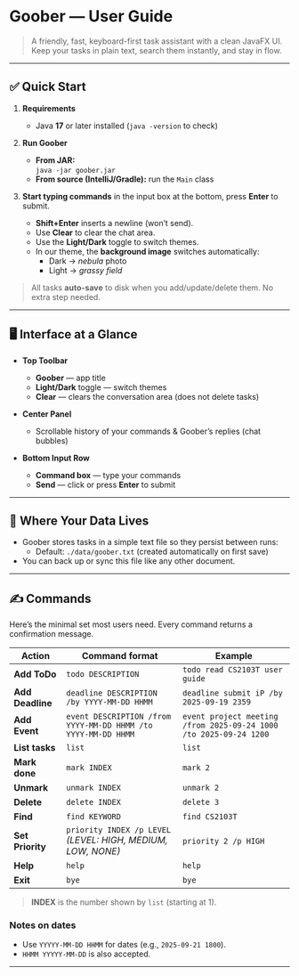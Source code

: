 # Goober — User Guide

> A friendly, fast, keyboard-first task assistant with a clean JavaFX UI.  
> Keep your tasks in plain text, search them instantly, and stay in flow.

---

## ✅ Quick Start

1. **Requirements**
    - Java **17** or later installed (`java -version` to check)

2. **Run Goober**
    - **From JAR:**  
      `java -jar goober.jar`
    - **From source (IntelliJ/Gradle):** run the `Main` class

3. **Start typing commands** in the input box at the bottom, press **Enter** to submit.
    - **Shift+Enter** inserts a newline (won’t send).
    - Use **Clear** to clear the chat area.
    - Use the **Light/Dark** toggle to switch themes.
    - In our theme, the **background image** switches automatically:
        - Dark → *nebula* photo
        - Light → *grassy field*

> All tasks **auto-save** to disk when you add/update/delete them. No extra step needed.

---

## 🖥️ Interface at a Glance

- **Top Toolbar**
    - **Goober** — app title
    - **Light/Dark** toggle — switch themes
    - **Clear** — clears the conversation area (does not delete tasks)

- **Center Panel**
    - Scrollable history of your commands & Goober’s replies (chat bubbles)

- **Bottom Input Row**
    - **Command box** — type your commands
    - **Send** — click or press **Enter** to submit

---

## 💾 Where Your Data Lives

- Goober stores tasks in a simple text file so they persist between runs:
    - Default: `./data/goober.txt` (created automatically on first save)
- You can back up or sync this file like any other document.

---

## ✍️ Commands

Here’s the minimal set most users need. Every command returns a confirmation message.

| Action            | Command format                                                | Example                                                           |
|-------------------|---------------------------------------------------------------|-------------------------------------------------------------------|
| **Add ToDo**      | `todo DESCRIPTION`                                            | `todo read CS2103T user guide`                                    |
| **Add Deadline**  | `deadline DESCRIPTION /by YYYY-MM-DD HHMM`                    | `deadline submit iP /by 2025-09-19 2359`                          |
| **Add Event**     | `event DESCRIPTION /from YYYY-MM-DD HHMM /to YYYY-MM-DD HHMM` | `event project meeting /from 2025-09-24 1000 /to 2025-09-24 1200` |
| **List tasks**    | `list`                                                        | `list`                                                            |
| **Mark done**     | `mark INDEX`                                                  | `mark 2`                                                          |
| **Unmark**        | `unmark INDEX`                                                | `unmark 2`                                                        |
| **Delete**        | `delete INDEX`                                                | `delete 3`                                                        |
| **Find**          | `find KEYWORD`                                                | `find CS2103T`                                                    |
| **Set Priority**  | `priority INDEX /p LEVEL` *(LEVEL: HIGH, MEDIUM, LOW, NONE)*  | `priority 2 /p HIGH`                                              |
| **Help**          | `help`                                                        | `help`                                                            |
| **Exit**          | `bye`                                                         | `bye`                                                             |

> **INDEX** is the number shown by `list` (starting at 1).

### Notes on dates
- Use `YYYYY-MM-DD HHMM` for dates (e.g., `2025-09-21 1800`).
- `HHMM YYYYY-MM-DD` is also accepted.

---
